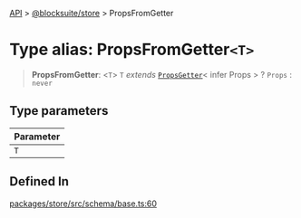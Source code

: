 [API](../../../index.md) > [@blocksuite/store](../index.md) > PropsFromGetter

# Type alias: PropsFromGetter`<T>`

> **PropsFromGetter**: <`T`> `T` *extends* [`PropsGetter`](type-alias.PropsGetter.md)\< infer Props \> ? `Props` : `never`

## Type parameters

| Parameter |
| :------ |
| `T` |

## Defined In

[packages/store/src/schema/base.ts:60](https://github.com/Saul-Mirone/blocksuite/blob/f2324b82e/packages/store/src/schema/base.ts#L60)
